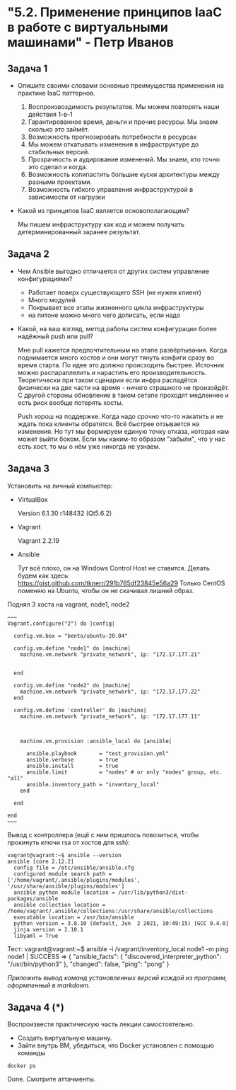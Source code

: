 <h1>"5.2. Применение принципов IaaC в работе с виртуальными машинами" - Петр Иванов</h1>

## Задача 1

- Опишите своими словами основные преимущества применения на практике IaaC паттернов.  

	1. Воспроизвоздимость результатов. Мы можем повторять наши действия 1-в-1
	2. Гарантированное время, деньги и прочие ресурсы. Мы знаем сколько это займёт.
	3. Возможность прогнозировать потребности в ресурсах
	4. Мы можем откатывать изменения в инфраструктуре до стабильных версий. 
	5. Прозрачность и аудирование изменений. Мы знаем, кто точно это сделал и когда. 
	6. Возможность копипастить большие куски архитектуры между разными проектами. 
	7. Возможность гибкого управления инфраструктурой в зависимости от нагрузки 
	
	
- Какой из принципов IaaC является основополагающим?

	Мы пишем инфраструктуру как код и можем получать детерминированный заранее результат. 
	
## Задача 2

- Чем Ansible выгодно отличается от других систем управление конфигурациями?

	- Работает поверх существующего SSH (не нужен клиент)
	- Много модулей
	- Покрывает все этапы жизненного цикла инфраструктуры
	- на питоне можно много чего дописать, если надо
	
- Какой, на ваш взгляд, метод работы систем конфигурации более надёжный push или pull?

	Мне pull кажется предпочтительным на этапе развёртывания. Когда поднимается много хостов 
	и они могут тянуть конфиги сразу во время старта. По идее это должно происходить быстрее. 
	Источник можно распараллелить и нарастить его производительность. Теоретически при таком 
	сценарии если инфра распадётся физически на две части на время - ничего страшного не произойдёт. 
	С другой стороны обновление в таком сетапе проходят медленнее и есть риск вообще потерять хосты. 
	
	Push хорош на поддержке. Когда надо срочно что-то накатить и не ждать пока клиенты обратятся. 
	Всё быстрее отзывается на изменения. Но тут мы формируем единую точку отказа, которая нам может выйти боком. 
	Если мы каким-то образом "забыли", что у нас есть хост, то мы о нём уже никогда не узнаем.  


## Задача 3

Установить на личный компьютер:

- VirtualBox

	Version 6.1.30 r148432 (Qt5.6.2)
	
- Vagrant

	Vagrant 2.2.19
	
- Ansible

	Тут всё плохо, он на Windows Control Host не ставится. Делать будем как здесь: https://gist.github.com/tknerr/291b765df23845e56a29
	Только CentOS поменяю на Ubuntu, чтобы он не скачивал лишний образ. 
	
	
Поднял 3 хоста на vagrant, node1, node2
	
	~~~
	Vagrant.configure("2") do |config|

	  config.vm.box = "bento/ubuntu-20.04"

	  config.vm.define "node1" do |machine|
		machine.vm.network "private_network", ip: "172.17.177.21"
		
		
	  end

	  config.vm.define "node2" do |machine|
		machine.vm.network "private_network", ip: "172.17.177.22"
	  end

	  config.vm.define 'controller' do |machine|
		machine.vm.network "private_network", ip: "172.17.177.11"


		  
		machine.vm.provision :ansible_local do |ansible|

		  ansible.playbook       = "test_provision.yml"
		  ansible.verbose        = true
		  ansible.install        = true
		  ansible.limit          = "nodes" # or only "nodes" group, etc. "all"
		  ansible.inventory_path = "inventory_local"
		end
		
	  end

	end
	~~~
	
	
	
Вывод с контроллера (ещё с ним пришлось повозиться, чтобы прокинуть ключи rsa от хостов для ssh):
	
	vagrant@vagrant:~$ ansible --version
	ansible [core 2.12.2]
	  config file = /etc/ansible/ansible.cfg
	  configured module search path = ['/home/vagrant/.ansible/plugins/modules', '/usr/share/ansible/plugins/modules']
	  ansible python module location = /usr/lib/python3/dist-packages/ansible
	  ansible collection location = /home/vagrant/.ansible/collections:/usr/share/ansible/collections
	  executable location = /usr/bin/ansible
	  python version = 3.8.10 (default, Jun  2 2021, 10:49:15) [GCC 9.4.0]
	  jinja version = 2.10.1
	  libyaml = True
	
Тест:
	vagrant@vagrant:~$ ansible -i /vagrant/inventory_local node1 -m ping
	node1 | SUCCESS => {
		"ansible_facts": {
			"discovered_interpreter_python": "/usr/bin/python3"
		},
		"changed": false,
		"ping": "pong"
	}

*Приложить вывод команд установленных версий каждой из программ, оформленный в markdown.*

## Задача 4 (*)

Воспроизвести практическую часть лекции самостоятельно.

- Создать виртуальную машину.
- Зайти внутрь ВМ, убедиться, что Docker установлен с помощью команды
```
docker ps
```

Done. Смотрите аттачменты. 